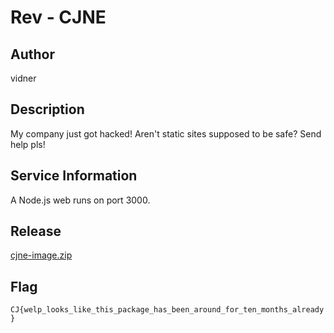 # Rev - CJNE

## Author
vidner

## Description
My company just got hacked! Aren't static sites supposed to be safe? Send help pls!

## Service Information
A Node.js web runs on port 3000.

## Release
[cjne-image.zip](https://drive.google.com/file/d/1wvKtbGGvZAKFJq3074UAnEN0zBgjJtv9/view?usp=share_link)

## Flag
`CJ{welp_looks_like_this_package_has_been_around_for_ten_months_already}`
